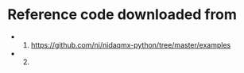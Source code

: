 # Reference code downloaded from

- 1. https://github.com/ni/nidaqmx-python/tree/master/examples

- 2. 